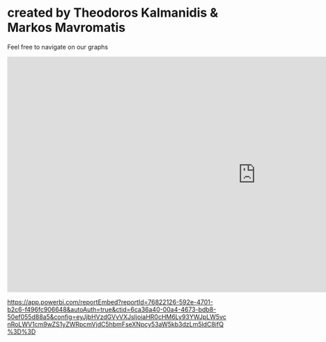 <!DOCTYPE html>
<html>
<head>
<title>ChemInformatics Capstone Project </title>
</head>
<body>

<h1>created by Theodoros Kalmanidis & Markos Mavromatis</h1>
<p>Feel free to navigate on our graphs</p>
<iframe width="1140" height="541.25" src="https://app.powerbi.com/reportEmbed?reportId=76822126-592e-4701-b2c6-f496fc906648&autoAuth=true&ctid=6ca36a40-00a4-4673-bdb8-50ef055d88a5&config=eyJjbHVzdGVyVXJsIjoiaHR0cHM6Ly93YWJpLW5vcnRoLWV1cm9wZS1yZWRpcmVjdC5hbmFseXNpcy53aW5kb3dzLm5ldC8ifQ%3D%3D" frameborder="0" allowFullScreen="true"></iframe>


https://app.powerbi.com/reportEmbed?reportId=76822126-592e-4701-b2c6-f496fc906648&autoAuth=true&ctid=6ca36a40-00a4-4673-bdb8-50ef055d88a5&config=eyJjbHVzdGVyVXJsIjoiaHR0cHM6Ly93YWJpLW5vcnRoLWV1cm9wZS1yZWRpcmVjdC5hbmFseXNpcy53aW5kb3dzLm5ldC8ifQ%3D%3D





</body>
</html>
